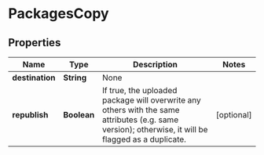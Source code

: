 
# PackagesCopy

## Properties
Name | Type | Description | Notes
------------ | ------------- | ------------- | -------------
**destination** | **String** | None | 
**republish** | **Boolean** | If true, the uploaded package will overwrite any others with the same attributes (e.g. same version); otherwise, it will be flagged as a duplicate. |  [optional]



